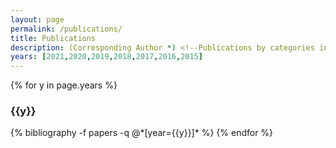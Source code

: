 ```yaml
---
layout: page
permalink: /publications/
title: Publications
description: (Corresponding Author *) <!--Publications by categories in reversed chronological order. Generated by jekyll-scholar.-->
years: [2021,2020,2019,2018,2017,2016,2015]
---
```


{% for y in page.years %}
  <h3 class="year">{{y}}</h3>
  {% bibliography -f papers -q @*[year={{y}}]* %}
{% endfor %}
